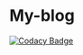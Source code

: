 # My-blog
[![Codacy Badge](https://app.codacy.com/project/badge/Grade/946b9f36132d4e06a4fe652d68b026ae)](https://www.codacy.com/gh/d4rkstrife/My-blog/dashboard?utm_source=github.com&amp;utm_medium=referral&amp;utm_content=d4rkstrife/My-blog&amp;utm_campaign=Badge_Grade)